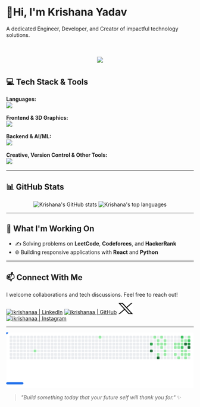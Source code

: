 # 👋Hi, I'm **Krishana Yadav**





A dedicated Engineer, Developer, and Creator of impactful technology solutions.
##

<h1 align="center">
  <img src="https://readme-typing-svg.demolab.com?font=Silkscreen&pause=1000&width=435&lines=Hi%2C+I'm+Krishana+Yadav+%F0%9F%91%8B;Engineer+%7C+Developer+%7C+Innovator;Lifelong+Learner+%7C+Tech+Enthusiast" />
</h1>


## 💻 Tech Stack & Tools

<p align="left">
  <strong>Languages:</strong><br>
  <img src="https://skillicons.dev/icons?i=python,js,c,cpp" />
</p>

<p align="left">
  <strong>Frontend & 3D Graphics:</strong><br>
  <img src="https://skillicons.dev/icons?i=react,threejs,html,css" />
</p>

<p align="left">
  <strong>Backend & AI/ML:</strong><br>
  <img src="https://skillicons.dev/icons?i=nodejs,tensorflow" />
</p>

<p align="left">
  <strong>Creative, Version Control & Other Tools:</strong><br>
  <img src="https://skillicons.dev/icons?i=blender,figma,git,github,docker,vscode" />
</p>


---

## 📊 GitHub Stats
<p align="center">
  <img src="https://github-readme-stats.vercel.app/api?username=ikrishanaa&hide_title=false&hide_rank=false&show_icons=true&include_all_commits=true&count_private=true&disable_animations=false&theme=github_dark&locale=en&hide_border=true" height="150" alt="Krishana's GitHub stats" />
  <img src="https://github-readme-stats.vercel.app/api/top-langs?username=ikrishanaa&locale=en&hide_title=false&layout=compact&card_width=320&langs_count=5&theme=github_dark&hide_border=true" height="150" alt="Krishana's top languages" />
</p>

---





## 🔧 What I'm Working On
- ✍️ Solving problems on **LeetCode**, **Codeforces**, and **HackerRank**
- 🌐 Building responsive applications with **React** and **Python**

---

## 📫 Connect With Me
<p>
  I welcome collaborations and tech discussions. Feel free to reach out!
</p>

<p align="left">
  <a href="https://www.linkedin.com/in/ikrishanaa"><img src="https://raw.githubusercontent.com/rahuldkjain/github-profile-readme-generator/master/src/images/icons/Social/linked-in-alt.svg" alt="ikrishanaa | LinkedIn" height="30" width="40" /></a>  
  <a href="https://github.com/ikrishanaa"><img src="https://raw.githubusercontent.com/rahuldkjain/github-profile-readme-generator/master/src/images/icons/Social/github.svg" alt="ikrishanaa | GitHub" height="30" width="40" /></a>  
  <a href="https://x.com/ikrishanaa"><img src="https://raw.githubusercontent.com/simple-icons/simple-icons/develop/icons/x.svg" alt="ikrishanaa | Twitter" height="30" width="40" /></a>  
  <a href="https://www.instagram.com/ikrishanaa/"><img src="https://raw.githubusercontent.com/rahuldkjain/github-profile-readme-generator/master/src/images/icons/Social/instagram.svg" alt="ikrishanaa | Instagram" height="30" width="40" /></a>
</p>

---

<p align="center">
  <picture>
    <source media="(prefers-color-scheme: dark)" srcset="images/breakout-dark.svg" />
    <source media="(prefers-color-scheme: light)" srcset="images/breakout-light.svg" />
    <img alt="Breakout Game" src="images/breakout-light.svg" />
  </picture>
</p>



> _"Build something today that your future self will thank you for."_ ✨
